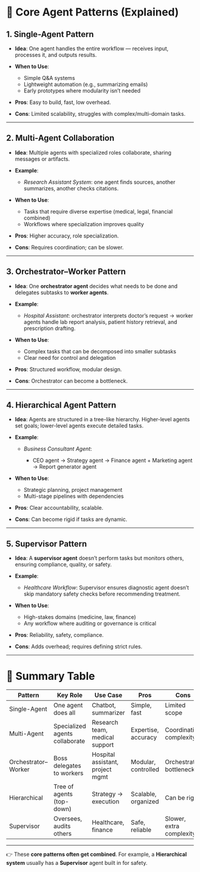 
# 🔹 **Core Agent Patterns (Explained)**

## **1. Single-Agent Pattern**

* **Idea**: One agent handles the entire workflow — receives input, processes it, and outputs results.
* **When to Use**:

  * Simple Q\&A systems
  * Lightweight automation (e.g., summarizing emails)
  * Early prototypes where modularity isn’t needed
* **Pros**: Easy to build, fast, low overhead.
* **Cons**: Limited scalability, struggles with complex/multi-domain tasks.

---

## **2. Multi-Agent Collaboration**

* **Idea**: Multiple agents with specialized roles collaborate, sharing messages or artifacts.
* **Example**:

  * *Research Assistant System*: one agent finds sources, another summarizes, another checks citations.
* **When to Use**:

  * Tasks that require diverse expertise (medical, legal, financial combined)
  * Workflows where specialization improves quality
* **Pros**: Higher accuracy, role specialization.
* **Cons**: Requires coordination; can be slower.

---

## **3. Orchestrator–Worker Pattern**

* **Idea**: One **orchestrator agent** decides what needs to be done and delegates subtasks to **worker agents**.
* **Example**:

  * *Hospital Assistant*: orchestrator interprets doctor’s request → worker agents handle lab report analysis, patient history retrieval, and prescription drafting.
* **When to Use**:

  * Complex tasks that can be decomposed into smaller subtasks
  * Clear need for control and delegation
* **Pros**: Structured workflow, modular design.
* **Cons**: Orchestrator can become a bottleneck.

---

## **4. Hierarchical Agent Pattern**

* **Idea**: Agents are structured in a tree-like hierarchy. Higher-level agents set goals; lower-level agents execute detailed tasks.
* **Example**:

  * *Business Consultant Agent*:

    * CEO agent → Strategy agent → Finance agent + Marketing agent → Report generator agent
* **When to Use**:

  * Strategic planning, project management
  * Multi-stage pipelines with dependencies
* **Pros**: Clear accountability, scalable.
* **Cons**: Can become rigid if tasks are dynamic.

---

## **5. Supervisor Pattern**

* **Idea**: A **supervisor agent** doesn’t perform tasks but monitors others, ensuring compliance, quality, or safety.
* **Example**:

  * *Healthcare Workflow*: Supervisor ensures diagnostic agent doesn’t skip mandatory safety checks before recommending treatment.
* **When to Use**:

  * High-stakes domains (medicine, law, finance)
  * Any workflow where auditing or governance is critical
* **Pros**: Reliability, safety, compliance.
* **Cons**: Adds overhead; requires defining strict rules.

---

# 🔹 Summary Table

| Pattern             | Key Role                       | Use Case                         | Pros                | Cons                     |
| ------------------- | ------------------------------ | -------------------------------- | ------------------- | ------------------------ |
| Single-Agent        | One agent does all             | Chatbot, summarizer              | Simple, fast        | Limited scope            |
| Multi-Agent         | Specialized agents collaborate | Research team, medical support   | Expertise, accuracy | Coordination complexity  |
| Orchestrator–Worker | Boss delegates to workers      | Hospital assistant, project mgmt | Modular, controlled | Orchestrator bottleneck  |
| Hierarchical        | Tree of agents (top-down)      | Strategy → execution             | Scalable, organized | Can be rigid             |
| Supervisor          | Oversees, audits others        | Healthcare, finance              | Safe, reliable      | Slower, extra complexity |

---

👉 These **core patterns often get combined**. For example, a **Hierarchical system** usually has a **Supervisor** agent built in for safety.

